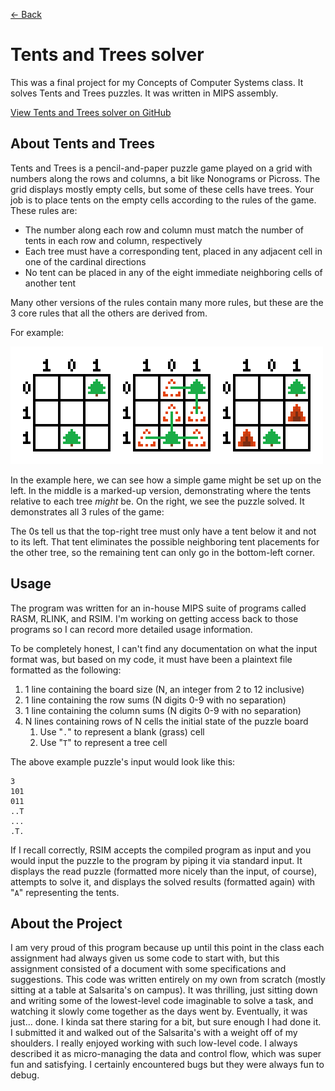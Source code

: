 [← Back](/)

# Tents and Trees solver

This was a final project for my Concepts of Computer Systems class. It solves Tents and Trees puzzles. It was written in MIPS assembly.

[View Tents and Trees solver on GitHub](https://github.com/PatchSalts/Tents-and-Trees-solver)

## About Tents and Trees

Tents and Trees is a pencil-and-paper puzzle game played on a grid with numbers along the rows and columns, a bit like Nonograms or Picross. The grid displays mostly empty cells, but some of these cells have trees. Your job is to place tents on the empty cells according to the rules of the game. These rules are:
- The number along each row and column must match the number of tents in each row and column, respectively
- Each tree must have a corresponding tent, placed in any adjacent cell in one of the cardinal directions
- No tent can be placed in any of the eight immediate neighboring cells of another tent

Many other versions of the rules contain many more rules, but these are the 3 core rules that all the others are derived from.

For example:

![A Tents and Trees puzzle displayed in 3 different states: blank, marked-up, and solved. The grid for each displays "101" in a row above and "011" in a column to the left. The grid is blank, except there is a tree in the top-right cell, and another tree in the bottom-middle cell.](/assets/img/tnts_example_puzzle.png)

In the example here, we can see how a simple game might be set up on the left. In the middle is a marked-up version, demonstrating where the tents relative to each tree *might* be. On the right, we see the puzzle solved. It demonstrates all 3 rules of the game:

The 0s tell us that the top-right tree must only have a tent below it and not to its left. That tent eliminates the possible neighboring tent placements for the other tree, so the remaining tent can only go in the bottom-left corner.

## Usage

The program was written for an in-house MIPS suite of programs called RASM, RLINK, and RSIM. I'm working on getting access back to those programs so I can record more detailed usage information.

To be completely honest, I can't find any documentation on what the input format was, but based on my code, it must have been a plaintext file formatted as the following:

1. 1 line containing the board size (N, an integer from 2 to 12 inclusive)
2. 1 line containing the row sums (N digits 0-9 with no separation)
3. 1 line containing the column sums (N digits 0-9 with no separation)
4. N lines containing rows of N cells the initial state of the puzzle board
    1. Use "`.`" to represent a blank (grass) cell
    2. Use "`T`" to represent a tree cell

The above example puzzle's input would look like this:

```
3
101
011
..T
...
.T.
```

If I recall correctly, RSIM accepts the compiled program as input and you would input the puzzle to the program by piping it via standard input. It displays the read puzzle (formatted more nicely than the input, of course), attempts to solve it, and displays the solved results (formatted again) with "`A`" representing the tents.

## About the Project

I am very proud of this program because up until this point in the class each assignment had always given us some code to start with, but this assignment consisted of a document with some specifications and suggestions. This code was written entirely on my own from scratch (mostly sitting at a table at Salsarita's on campus). It was thrilling, just sitting down and writing some of the lowest-level code imaginable to solve a task, and watching it slowly come together as the days went by. Eventually, it was just... done. I kinda sat there staring for a bit, but sure enough I had done it. I submitted it and walked out of the Salsarita's with a weight off of my shoulders. I really enjoyed working with such low-level code. I always described it as micro-managing the data and control flow, which was super fun and satisfying. I certainly encountered bugs but they were always fun to debug.
